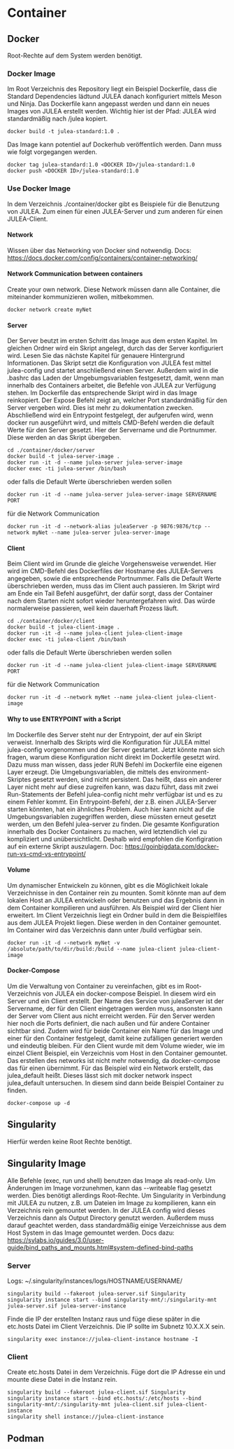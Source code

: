 # Container

## Docker

Root-Rechte auf dem System werden benötigt.

### Docker Image

Im Root Verzeichnis des Repository liegt ein Beispiel Dockerfile, dass die Standard Dependencies lädtund JULEA danach konfiguriert mittels Meson und Ninja. Das Dockerfile kann angepasst werden und dann ein neues Images von JULEA erstellt werden. Wichtig hier ist der Pfad: JULEA wird standardmäßig nach /julea kopiert.
```
docker build -t julea-standard:1.0 .
```

Das Image kann potentiel auf Dockerhub veröffentlich werden. Dann muss wie folgt vorgegangen werden.
```
docker tag julea-standard:1.0 <DOCKER ID>/julea-standard:1.0
docker push <DOCKER ID>/julea-standard:1.0
```

### Use Docker Image

In dem Verzeichnis ./container/docker gibt es Beispiele für die Benutzung von JULEA. Zum einen für einen JULEA-Server und zum anderen für einen JULEA-Client.

#### Network
Wissen über das Networking von Docker sind notwendig.
Docs: https://docs.docker.com/config/containers/container-networking/

#### Network Communication between containers
Create your own network. Diese Network müssen dann alle Container, die miteinander kommunizieren wollen, mitbekommen.

```
docker network create myNet
```

#### Server

Der Server beutzt im ersten Schritt das Image aus dem ersten Kapitel. Im gleichen Ordner wird ein Skript angelegt, durch das der Server konfiguriert wird. Lesen Sie das nächste Kapitel für genauere Hintergrund Informationen. Das Skript setzt die Konfiguration von JULEA fest mittel julea-config und startet anschließend einen Server. Außerdem wird in die .bashrc das Laden der Umgebumgsvariablen festgesetzt, damit, wenn man innerhalb des Containers arbeitet, die Befehle von JULEA zur Verfügung stehen. Im Dockerfile das entsprechende Skript wird in das Image reinkopiert. Der Expose Befehl zeigt an, welcher Port standardmäßig für den Server vergeben wird. Dies ist mehr zu dokumentation zwecken. Abschließend wird ein Entrypoint festgelegt, der aufgerufen wird, wenn docker run ausgeführt wird, und mittels CMD-Befehl werden die default Werte für den Server gesetzt. Hier der Servername und die Portnummer. Diese werden an das Skript übergeben.

```
cd ./container/docker/server
docker build -t julea-server-image .
docker run -it -d --name julea-server julea-server-image
docker exec -ti julea-server /bin/bash
```

oder falls die Default Werte überschrieben werden sollen
```
docker run -it -d --name julea-server julea-server-image SERVERNAME PORT
```

für die Network Communication
```
docker run -it -d --network-alias juleaServer -p 9876:9876/tcp --network myNet --name julea-server julea-server-image
```

#### Client
Beim Client wird im Grunde die gleiche Vorgehensweise verwendet. Hier wird im CMD-Befehl des Dockerfiles der Hostname des JULEA-Servers angegeben, sowie die entsprechende Portnummer. Falls die Default Werte überschrieben werden, muss das im Client auch passieren. Im Skript wird am Ende ein Tail Befehl ausgeführt, der dafür sorgt, dass der Container nach dem Starten nicht sofort wieder heruntergefahren wird. Das würde normalerweise passieren, weil kein dauerhaft Prozess läuft.

```
cd ./container/docker/client
docker build -t julea-client-image .
docker run -it -d --name julea-client julea-client-image
docker exec -ti julea-client /bin/bash
```

oder falls die Default Werte überschrieben werden sollen
```
docker run -it -d --name julea-client julea-client-image SERVERNAME PORT
```

für die Network Communication
```
docker run -it -d --network myNet --name julea-client julea-client-image
```

#### Why to use ENTRYPOINT with a Script
Im Dockerfile des Server steht nur der Entrypoint, der auf ein Skript verweist. Innerhalb des Skripts wird die Konfiguration für JULEA mittel julea-config vorgenommen und der Server gestartet. Jetzt könnte man sich fragen, warum diese Konfiguration nicht direkt im Dockerfile gesetzt wird. Dazu muss man wissen, dass jeder RUN Befehl im Dockerfile eine eigenen Layer erzeugt. Die Umgebungsvariablen, die mittels des environment-Skriptes gesetzt werden, sind nicht persistent. Das heißt, dass ein anderer Layer nicht mehr auf diese zugreifen kann, was dazu führt, dass mit zwei Run-Statements der Befehl julea-config nicht mehr verfügbar ist und es zu einem Fehler kommt. Ein Entrypoint-Befehl, der z.B. einen JULEA-Server starten könnten, hat ein ähnliches Problem. Auch hier kann nicht auf die Umgebungsvariablen zugegriffen werden, diese müssten erneut gesetzt werden, um den Befehl julea-server zu finden. Die gesamte Konfiguration innerhalb des Docker Containers zu machen, wird letztendlich viel zu kompliziert und unübersichtlicht. Deshalb wird empfohlen die Konfigiration auf ein externe Skript auszulagern.
Doc: https://goinbigdata.com/docker-run-vs-cmd-vs-entrypoint/

#### Volume
Um dynamischer Entwickeln zu können, gibt es die Möglichkeit lokale Verzeichnisse in den Container rein zu mounten. Somit könnte man auf dem lokalen Host an JULEA entwickeln oder benutzen und das Ergebnis dann in dem Container kompilieren und ausführen.
Als Beispiel wird der Client hier erweitert. Im Client Verzeichnis liegt ein Ordner build in dem die Beispielfiles aus dem JULEA Projekt liegen. Diese werden in den Container gemountet. Im Container wird das Verzeichnis dann unter /build verfügbar sein.

```
docker run -it -d --network myNet -v /absolute/path/to/dir/build:/build --name julea-client julea-client-image
```

#### Docker-Compose
Um die Verwaltung von Container zu vereinfachen, gibt es im Root-Verzeichnis von JULEA ein docker-compose Beispiel. In diesem wird ein Server und ein Client erstellt.
Der Name des Service von juleaServer ist der Servername, der für den Client eingetragen werden muss, ansonsten kann der Server vom Client aus nicht erreicht werden. Für den Server werden hier noch die Ports definiert, die nach außen und für andere Container sichtbar sind.
Zudem wird für beide Container ein Name für das Image und einer für den Container festgelegt, damit keine zufälligen generiert werden und eindeutig bleiben.
Für den Client wurde mit dem Volume wieder, wie im einzel Client Beispiel, ein Verzeichnis vom Host in den Container gemountet.
Das erstellen des networks ist nicht mehr notwendig, da docker-compose das für einen übernimmt. Für das Beispiel wird ein Network erstellt, das julea_default heißt. Dieses lässt sich mit docker network inspect julea_default untersuchen. In diesem sind dann beide Beispiel Container zu finden.

```
docker-compose up -d
```

## Singularity
Hierfür werden keine Root Rechte benötigt.

## Singularity Image

Alle Befehle (exec, run und shell) benutzen das Image als read-only. Um Änderungen im Image vorzunehmen, 
kann das --writeable flag gesetzt werden. Dies benötigt allerdings Root-Rechte. 
Um Singularity in Verbindung mit JULEA zu nutzen, z.B. um Dateien im Image zu kompilieren, kann ein Verzeichnis rein gemountet werden. In der JULEA config wird dieses Verzeichnis dann als Output Directory genutzt werden.
Außerdem muss darauf geachtet werden, dass standardmäßig einige Verzeichnisse aus dem Host System in das Image gemountet werden. Docs dazu: https://sylabs.io/guides/3.0/user-guide/bind_paths_and_mounts.html#system-defined-bind-paths

### Server

Logs: ~/.singularity/instances/logs/HOSTNAME/USERNAME/

```
singularity build --fakeroot julea-server.sif Singularity
singularity instance start --bind singularity-mnt/:/singularity-mnt julea-server.sif julea-server-instance
```

Finde die IP der erstellten Instanz raus und füge diese später in die etc.hosts Datei im Client Verzeichnis. Die IP sollte im Subnetz 10.X.X.X sein.
```
singularity exec instance://julea-client-instance hostname -I
```

### Client

Create etc.hosts Datei in dem Verzeichnis. Füge dort die IP Adresse ein und mounte diese Datei in die Instanz rein.

```
singularity build --fakeroot julea-client.sif Singularity
singularity instance start --bind etc.hosts/:/etc/hosts --bind singularity-mnt/:/singularity-mnt julea-client.sif julea-client-instance
singularity shell instance://julea-client-instance
```

## Podman

